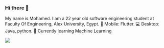 ### Hi there 👋
My name is Mohamed. I am a 22 year old software engineering student at Faculty Of Engineering, Alex University, Egypt.
📱 Mobile: Flutter.
💻 Desktop: Java, python.
📝 Currently learning Machine Learning

 <img src="https://github-readme-stats.vercel.app/api?username=muhhammdsallam">
 <!---<img src="https://github-readme-stats.vercel.app/api/top-langs/?username=muhhammdsallam&layout=compact">--->
